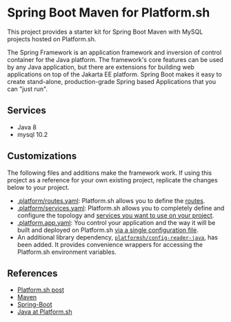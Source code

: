 # Spring Boot Maven for Platform.sh

This project provides a starter kit for Spring Boot Maven with MySQL projects hosted on Platform.sh.

The Spring Framework is an application framework and inversion of control container for the Java platform. The framework's core features can be used by any Java application, but there are extensions for building web applications on top of the Jakarta EE platform. Spring Boot makes it easy to create stand-alone, production-grade Spring based Applications that you can "just run".

## Services

* Java 8
* mysql 10.2

## Customizations

The following files and additions make the framework work.  If using this project as a reference for your own existing project, replicate the changes below to your project.

* [.platform/routes.yaml](.platform/routes.yaml): Platform.sh allows you to define the [routes](https://docs.platform.sh/configuration/routes.html).
* [.platform/services.yaml](.platform/services.yaml):  Platform.sh allows you to completely define and configure the topology and [services you want to use on your project](https://docs.platform.sh/configuration/services.html).
* [.platform.app.yaml](.platform.app.yaml): You control your application and the way it will be built and deployed on Platform.sh [via a single configuration file](https://docs.platform.sh/configuration/app-containers.html).
* An additional library dependency, [`platformsh/config-reader-java`](https://github.com/platformsh/config-reader-java), has been added.  It provides convenience wrappers for accessing the Platform.sh environment variables.

## References

* [Platform.sh post](https://platform.sh/blog/2019/java-hello-world-at-platform.sh/)
* [Maven](https://maven.apache.org/)
* [Spring-Boot](https://spring.io/projects/spring-boot) 
* [Java at Platform.sh](https://docs.platform.sh/languages/java.html)
